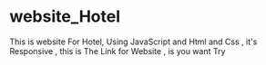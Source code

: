 # website_Hotel


This is website For Hotel, Using JavaScript and Html and Css , it's Responsive , this is The Link for Website , is you want Try 

